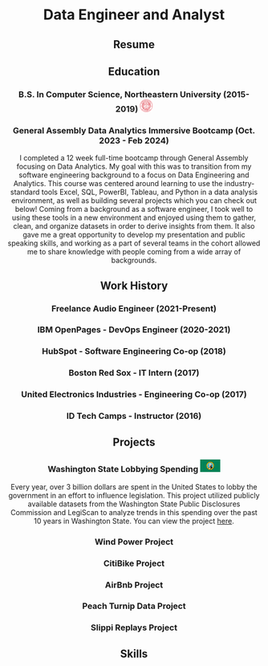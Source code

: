 <div align="center">
  
  <h1>Data Engineer and Analyst</h1> 
  
  <h2>Resume</h2>
  
  <h2>Education</h2>
  
  <h3> B.S. In Computer Science, Northeastern University (2015-2019) <img src="/images/neu.png" width=25px height=25px></h3>
  
  <h3>General Assembly Data Analytics Immersive Bootcamp (Oct. 2023 - Feb 2024)</h2>
  <p>I completed a 12 week full-time bootcamp through General Assembly focusing on Data Analytics.  My goal with this was to transition from my software engineering background to a focus on Data Engineering and Analytics.  This course was centered around learning to use the industry-standard tools Excel, SQL, PowerBI, Tableau, and Python in a data analysis environment, as well as building several projects which you can check out below!  Coming from a background as a software engineer, I took well to using these tools in a new environment and enjoyed using them to gather, clean, and organize datasets in order to derive insights from them.  It also gave me a great opportunity to develop my presentation and public speaking skills, and working as a part of several teams in the cohort allowed me to share knowledge with people coming from a wide array of backgrounds.</p>  
  
  <h2>Work History</h2>
  
  <h3>Freelance Audio Engineer (2021-Present)</h3>
  
  <h3>IBM OpenPages - DevOps Engineer (2020-2021)</h3>
  
  <h3>HubSpot - Software Engineering Co-op (2018)</h3>
  
  <h3>Boston Red Sox - IT Intern (2017)</h3>
  
  <h3>United Electronics Industries - Engineering Co-op (2017)</h3>
  
  <h3>ID Tech Camps - Instructor (2016)</h3>
  
  
  
  <h2>Projects</h2>
  <h3>Washington State Lobbying Spending <img src="/images/wa_flag.webp" width=40px height=25px></h3>
  
  <p>Every year, over 3 billion dollars are spent in the United States to lobby the government in an effort to influence legislation.  This project utilized publicly available datasets from the Washington State Public Disclosures Commission and LegiScan to analyze trends in this spending over the past 10 years in Washington State.  You can view the project <a href=https://graffignaa.github.io/washington_lobbying_spending/>here</a>.</p>  
  
  <h3>Wind Power Project</h3>
  
  <h3>CitiBike Project</h3>
  
  <h3>AirBnb Project</h3>
  
  <h3>Peach Turnip Data Project</h3>
  
  <h3>Slippi Replays Project</h3>
  
  <h2>Skills</h2>
  
</div>
